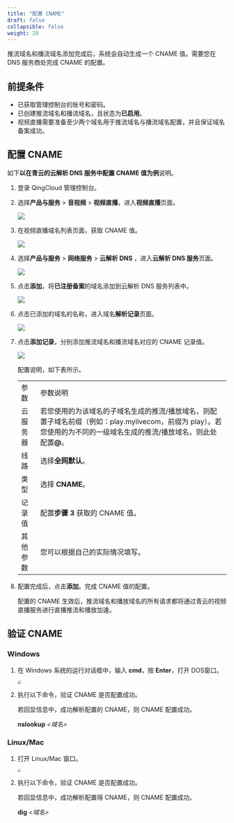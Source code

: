 ```yaml
---
title: "配置 CNAME"
draft: false
collapsible: false
weight: 20
---
```


推流域名和播流域名添加完成后，系统会自动生成一个 CNAME 值。需要您在 DNS 服务商处完成 CNAME 的配置。

## 前提条件

- 已获取管理控制台的账号和密码。
- 已创建推流域名和播流域名，且状态为**已启用**。
- 视频直播需要准备至少两个域名用于推流域名与播流域名配置，并且保证域名备案成功。

## 配置 CNAME

如下**以在青云的云解析 DNS 服务中配置 CNAME 值为例**说明。

1. 登录 QingCloud 管理控制台。

2. 选择**产品与服务** > **音视频** > **视频直播**，进入**视频直播**页面。

   ![](../../_images/qs_app_list.png)

3. 在视频直播域名列表页面，获取 CNAME 值。

   ![](../../_images/um_achieve_cname.png)

4. 选择**产品与服务** > **网络服务** > **云解析 DNS** ，进入**云解析 DNS 服务**页面。

   ![](../../_images/um_dns_list.png)

5. 点击**添加**，将**已注册备案**的域名添加到云解析 DNS 服务列表中。

   ![](../../_images/um_add_domain.png)

6. 点击已添加的域名的名称，进入域名**解析记录**页面。

   ![](../../_images/um_add_parsing.png)

7. 点击**添加记录**，分别添加推流域名和播流域名对应的 CNAME 记录值。

   ![](../../_images/um_add_domainlist.png)

   配置说明，如下表所示。

   <table class="table table-bordered table-striped table-condensed">
     <tr>
       <td>参数</td>
       <td>参数说明</td>
     </tr>
     <tr>
       <td>云服务器</td>
       <td>若您使用的为该域名的子域名生成的推流/播放域名，则配置子域名前缀（例如：play.mylivecom，前缀为 play）。若您使用的为不同的一级域名生成的推流/播放域名，则此处配置<b>@</b>。</td>
     </tr>
     <tr>
       <td>线路</td>
       <td>选择<b>全网默认</b>。</td>
     <tr>
       <td>类型</td>
       <td>选择 <b>CNAME</b>。</td>
     </tr>
        <tr>
       <td>记录值</td>
          <td>配置<b>步骤 3</b> 获取的 CNAME 值。</td>
     </tr>
          <tr>
       <td>其他参数</td>
       <td>您可以根据自己的实际情况填写。</td>
     </tr>
   </table>
   
8. 配置完成后，点击**添加**。完成 CNAME 值的配置。

   配置的 CNAME 生效后，推流域名和播放域名的所有请求都将通过青云的视频直播服务进行直播推流和播放加速。

## 验证 CNAME

### Windows

1. 在 Windows 系统的运行对话框中，输入 **cmd**，按 **Enter**，打开 DOS窗口。

   <img src="../../_images/um_cname_cmd_win.png" style="zoom:50%;" />

2. 执行以下命令，验证 CNAME 是否配置成功。

   若回显信息中，成功解析配置的 CNAME，则 CNAME 配置成功。

   **nslookup** *<域名>*

### Linux/Mac

1. 打开 Linux/Mac 窗口。

   <img src="../../_images/um_cname_cmd_linux.png" style="zoom:43%;" />

2. 执行以下命令，验证 CNAME 是否配置成功。

   若回显信息中，成功解析配置得 CNAME，则 CNAME 配置成功。

   **dig** *<域名>*



